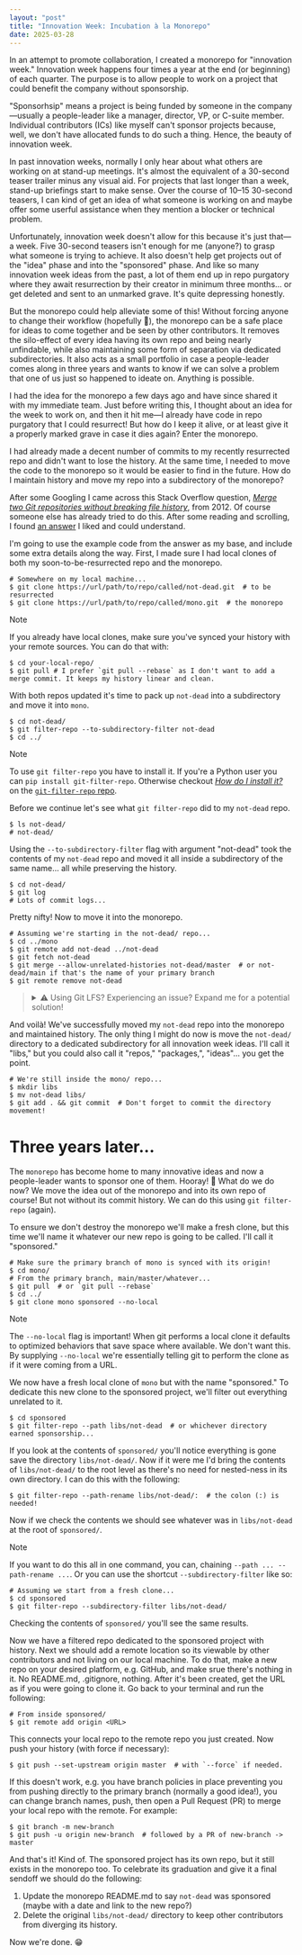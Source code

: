 ```yaml
---
layout: "post"
title: "Innovation Week: Incubation à la Monorepo"
date: 2025-03-28
---
```


In an attempt to promote collaboration, I created a monorepo for "innovation week."
Innovation week happens four times a year at the end (or beginning) of each quarter.
The purpose is to allow people to work on a project that could benefit the company without sponsorship.

"Sponsorhsip" means a project is being funded by someone in the company—usually a people-leader like a manager,
director, VP, or C-suite member.
Individual contributors (ICs) like myself can't sponsor projects because,
well, we don't have allocated funds to do such a thing.
Hence, the beauty of innovation week.

In past innovation weeks, normally I only hear about what others are working on at stand-up meetings.
It's almost the equivalent of a 30-second teaser trailer minus any visual aid.
For projects that last longer than a week, stand-up briefings start to make sense.
Over the course of 10–15 30-second teasers, I can kind of get an idea of what someone is working on
and maybe offer some userful assistance when they mention a blocker or technical problem.

Unfortunately, innovation week doesn't allow for this because it's just that—a week.
Five 30-second teasers isn't enough for me (anyone?) to grasp what someone is trying to achieve.
It also doesn't help get projects out of the "idea" phase and into the "sponsored" phase.
And like so many innovation week ideas from the past,
a lot of them end up in repo purgatory where they await resurrection by their creator in minimum three months...
or get deleted and sent to an unmarked grave.
It's quite depressing honestly.

But the monorepo could help alleviate some of this!
Without forcing anyone to change their workflow (hopefully 🤞),
the monorepo can be a safe place for ideas to come together and be seen by other contributors.
It removes the silo-effect of every idea having its own repo
and being nearly unfindable, while also maintaining some form of separation via dedicated subdirectories.
It also acts as a small portfolio in case a people-leader comes along in three years
and wants to know if we can solve a problem that one of us just so happened to ideate on.
Anything is possible.

I had the idea for the monorepo a few days ago and have since shared it with my immediate team.
Just before writing this, I thought about an idea for the week to work on,
and then it hit me—I already have code in repo purgatory that I could resurrect!
But how do I keep it alive, or at least give it a properly marked grave in case it dies again?
Enter the monorepo.

I had already made a decent number of commits to my recently resurrected repo and didn't want to lose the history.
At the same time, I needed to move the code to the monorepo so it would be easier to find in the future.
How do I maintain history and move my repo into a subdirectory of the monorepo?

After some Googling I came across this Stack Overflow question,
[_Merge two Git repositories without breaking file history_](https://stackoverflow.com/questions/13040958/merge-two-git-repositories-without-breaking-file-history),
from 2012.
Of course someone else has already tried to do this.
After some reading and scrolling,
I found [an answer](https://stackoverflow.com/questions/13040958/merge-two-git-repositories-without-breaking-file-history/62096626#62096626)
I liked and could understand.

I'm going to use the example code from the answer as my base, and include some extra details along the way.
First, I made sure I had local clones of both my soon-to-be-resurrected repo and the monorepo.
```shell
# Somewhere on my local machine...
$ git clone https://url/path/to/repo/called/not-dead.git  # to be resurrected
$ git clone https://url/path/to/repo/called/mono.git  # the monorepo
```

> [!NOTE]
> 
> If you already have local clones, make sure you've synced your history with your remote sources.
> You can do that with:
> ```shell
> $ cd your-local-repo/
> $ git pull # I prefer `git pull --rebase` as I don't want to add a merge commit. It keeps my history linear and clean.
> ```

With both repos updated it's time to pack up `not-dead` into a subdirectory and move it into `mono`.
```shell
$ cd not-dead/
$ git filter-repo --to-subdirectory-filter not-dead
$ cd ../
```
> [!NOTE]
> 
> To use `git filter-repo` you have to install it.
> If you're a Python user you can `pip install git-filter-repo`.
> Otherwise checkout [_How do I install it?_](https://github.com/newren/git-filter-repo?tab=readme-ov-file#how-do-i-install-it) on the [`git-filter-repo` repo](https://github.com/newren/git-filter-repo).

Before we continue let's see what `git filter-repo` did to my `not-dead` repo.
```shell
$ ls not-dead/
# not-dead/
```
Using the `--to-subdirectory-filter` flag with argument "not-dead"
took the contents of my `not-dead` repo and moved it all inside a subdirectory of the same name...
all while preserving the history.
```shell
$ cd not-dead/
$ git log
# Lots of commit logs...
```

Pretty nifty!
Now to move it into the monorepo.
```shell
# Assuming we're starting in the not-dead/ repo...
$ cd ../mono
$ git remote add not-dead ../not-dead
$ git fetch not-dead
$ git merge --allow-unrelated-histories not-dead/master  # or not-dead/main if that's the name of your primary branch
$ git remote remove not-dead
```

<blockquote>
<details>
<summary>⚠️ Using Git LFS? Experiencing an issue? Expand me for a potential solution!</summary>

If you tried to move a repo with LFS tracked files to the monorepo and got some kind of LFS error message, don't fret.
I, too, hit a snag when I ran the following:
```shell
$ git merge --allow-unrelated-histories not-dead/master
```

The error I received looked something like this:
```text
Error downloading object: <some-file.some-extension> (<some-hash>):
Smudge error:
Error downloading <some-file.some-extension>
(<some-hash>):
[<some-hash>]
Object does not exist on the server or you don't have permissions to access it:
[404] Object does not exist on the server or you don't have permissions to access it
```

When this error occurs, it can appear like everything is fine.
Your files will appear to have made it the monorepo as expected,
but if you check your `git log` you may notice a lack of history related to your LFS-tracked repo.
Yes, the files made it, but not their commits.
And the whole point of doing all this was to bring them along for the ride!
So what do we do?

_After_ running `git fetch not-dead` and _before_ running `git merge --allow-unrelated-histories not-dead/master`,
we need to fetch all the LFS objects for our `not-dead/master` branch.
> At this point if you need to back-track you can.
> Delete your equivalent of the new `not-dead/` directory in the monorepo and all its contents.
> This will get you back to just before running `git fetch not-dead`.

We run the following to fetch our `not-dead` LFS objects and bring them to our monorepo:
```shell
# From the monorepo...
$ git lfs fetch not-dead master
```

Now when we run `git merge --allow-unrelated-histories not-dead/master` we won't get the LFS error.
Only smiles.
🙂
</details>
</blockquote>

And voilà!
We've successfully moved my `not-dead` repo into the monorepo and maintained history.
The only thing
I might do now is move the `not-dead/` directory to a dedicated subdirectory for all innovation week ideas.
I'll call it "libs," but you could also call it "repos," "packages,", "ideas"... you get the point.
```shell
# We're still inside the mono/ repo...
$ mkdir libs
$ mv not-dead libs/
$ git add . && git commit  # Don't forget to commit the directory movement!
```

# Three years later...
The `monorepo` has become home to many innovative ideas and now a people-leader wants to sponsor one of them.
Hooray!
🥳
What do we do now?
We move the idea out of the monorepo and into its own repo of course!
But not without its commit history.
We can do this using `git filter-repo` (again).

To ensure we don't destroy the monorepo we'll make a fresh clone,
but this time we'll name it whatever our new repo is going to be called.
I'll call it "sponsored."
```shell
# Make sure the primary branch of mono is synced with its origin!
$ cd mono/
# From the primary branch, main/master/whatever...
$ git pull  # or `git pull --rebase`
$ cd ../
$ git clone mono sponsored --no-local
```
> [!NOTE]
> 
> The `--no-local` flag is important!
> When git performs a local clone it defaults to optimized behaviors that save space where available.
> We don't want this.
> By supplying `--no-local` we're essentially telling git to perform the clone as if it were coming from a URL.

We now have a fresh local clone of `mono` but with the name "sponsored."
To dedicate this new clone to the sponsored project, we'll filter out everything unrelated to it.
```shell
$ cd sponsored
$ git filter-repo --path libs/not-dead  # or whichever directory earned sponsorship...
```

If you look at the contents of `sponsored/` you'll notice everything is gone save the directory `libs/not-dead/`.
Now if it were me I'd bring the contents of `libs/not-dead/` to the root level
as there's no need for nested-ness in its own directory.
I can do this with the following:
```shell
$ git filter-repo --path-rename libs/not-dead/:  # the colon (:) is needed!
```

Now if we check the contents we should see whatever was in `libs/not-dead` at the root of `sponsored/`.

> [!NOTE]
> 
> If you want to do this all in one command, you can, chaining `--path ... --path-rename ...`.
> Or you can use the shortcut `--subdirectory-filter` like so:
> ```shell
> # Assuming we start from a fresh clone...
> $ cd sponsored
> $ git filter-repo --subdirectory-filter libs/not-dead/
> ```
> 
> Checking the contents of `sponsored/` you'll see the same results.

Now we have a filtered repo dedicated to the sponsored project with history.
Next we should add a remote location so its viewable by other contributors and not living on our local machine.
To do that, make a new repo on your desired platform, e.g. GitHub, and make srue there's nothing in it.
No README.md, .gitignore, nothing.
After it's been created, get the URL as if you were going to clone it.
Go back to your terminal and run the following:
```shell
# From inside sponsored/
$ git remote add origin <URL>
```

This connects your local repo to the remote repo you just created.
Now push your history (with force if necessary):
```shell
$ git push --set-upstream origin master  # with `--force` if needed. 
```

If this doesn't work, e.g. you have branch policies in place preventing you from pushing directly to the primary branch
(normally a good idea!), you can change branch names, push,
then open a Pull Request (PR) to merge your local repo with the remote.
For example:
```shell
$ git branch -m new-branch
$ git push -u origin new-branch  # followed by a PR of new-branch -> master
```

And that's it!
Kind of.
The sponsored project has its own repo, but it still exists in the monorepo too.
To celebrate its graduation and give it a final sendoff we should do the following:
1. Update the monorepo README.md to say `not-dead` was sponsored (maybe with a date and link to the new repo?)
2. Delete the original `libs/not-dead/` directory to keep other contributors from diverging its history.

Now we're done.
😁